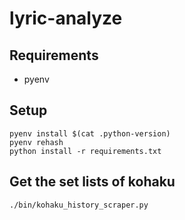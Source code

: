 # lyric-analyze

## Requirements

- pyenv

## Setup

```
pyenv install $(cat .python-version)
pyenv rehash
python install -r requirements.txt
```

## Get the set lists of kohaku

```
./bin/kohaku_history_scraper.py
```
